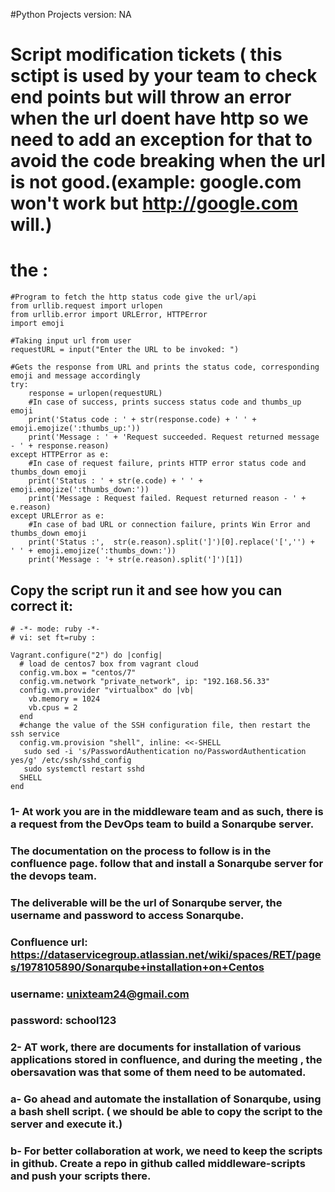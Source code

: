 #Python Projects   version: NA  

# Script modification tickets ( this sctipt is used by your team to check end points but will throw an error when the url doent have http so we need to add an exception for that to avoid the code breaking when the url is not good.(example: google.com won't work but http://google.com will.)
# the : 
```
#Program to fetch the http status code give the url/api
from urllib.request import urlopen
from urllib.error import URLError, HTTPError
import emoji

#Taking input url from user
requestURL = input("Enter the URL to be invoked: ")

#Gets the response from URL and prints the status code, corresponding emoji and message accordingly
try:
    response = urlopen(requestURL)
    #In case of success, prints success status code and thumbs_up emoji
    print('Status code : ' + str(response.code) + ' ' + emoji.emojize(':thumbs_up:'))
    print('Message : ' + 'Request succeeded. Request returned message - ' + response.reason)
except HTTPError as e:
    #In case of request failure, prints HTTP error status code and thumbs_down emoji
    print('Status : ' + str(e.code) + ' ' + emoji.emojize(':thumbs_down:'))
    print('Message : Request failed. Request returned reason - ' + e.reason)
except URLError as e:
    #In case of bad URL or connection failure, prints Win Error and thumbs_down emoji
    print('Status :',  str(e.reason).split(']')[0].replace('[','') +  ' ' + emoji.emojize(':thumbs_down:'))
    print('Message : '+ str(e.reason).split(']')[1])
```
## Copy the script run it and see how you can correct it:

```
# -*- mode: ruby -*-
# vi: set ft=ruby :

Vagrant.configure("2") do |config|
  # load de centos7 box from vagrant cloud
  config.vm.box = "centos/7"
  config.vm.network "private_network", ip: "192.168.56.33"
  config.vm.provider "virtualbox" do |vb|
    vb.memory = 1024
    vb.cpus = 2
  end
  #change the value of the SSH configuration file, then restart the ssh service
  config.vm.provision "shell", inline: <<-SHELL
   sudo sed -i 's/PasswordAuthentication no/PasswordAuthentication yes/g' /etc/ssh/sshd_config
   sudo systemctl restart sshd
  SHELL
end
```



###  1- At work you are in the middleware team and as such, there is a request from the DevOps team to build a Sonarqube server. 
### The documentation on the process to follow is in the confluence page. follow that and install a Sonarqube server for the devops team.
### The deliverable will be the url of Sonarqube server, the username and password to access Sonarqube.
### Confluence url: https://dataservicegroup.atlassian.net/wiki/spaces/RET/pages/1978105890/Sonarqube+installation+on+Centos
### username: unixteam24@gmail.com
### password: school123

### 2- AT work, there are documents for installation of various applications stored in confluence, and during the meeting , the obersavation was that some of them need to be automated.
### a- Go ahead and automate the installation of Sonarqube, using a bash shell script. ( we should be able to copy the script to the server and execute it.)

### b- For better collaboration at work, we need to keep the scripts in github. Create a repo in github called middleware-scripts and push your scripts there. 

